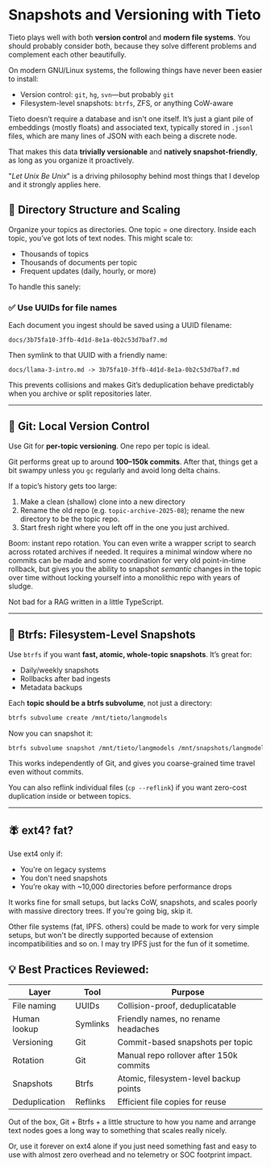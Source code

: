 # Snapshots and Versioning with Tieto

Tieto plays well with both **version control** and **modern file systems**. 
You should probably consider both, because they solve different problems and 
complement each other beautifully.

On modern GNU/Linux systems, the following things have never been easier to
install:

- Version control: `git`, `hg`, `svn`—but probably `git`
- Filesystem-level snapshots: `btrfs`, ZFS, or anything CoW-aware

Tieto doesn’t require a database and isn't one itself. It’s just a giant pile 
of embeddings (mostly floats) and associated text, typically stored in `.jsonl` 
files, which are many lines of JSON with each being a discrete node.

That makes this data **trivially versionable** and **natively
snapshot-friendly**, as long as you organize it proactively.

"_Let Unix Be Unix_" is a driving philosophy behind most things that I develop
and it strongly applies here.

## 🔁 Directory Structure and Scaling

Organize your topics as directories. One topic = one directory. Inside each
topic, you’ve got lots of text nodes. This might scale to:

- Thousands of topics
- Thousands of documents per topic
- Frequent updates (daily, hourly, or more)

To handle this sanely:

### ✅ Use UUIDs for file names

Each document you ingest should be saved using a UUID filename:

```
docs/3b75fa10-3ffb-4d1d-8e1a-0b2c53d7baf7.md
```

Then symlink to that UUID with a friendly name:

```
docs/llama-3-intro.md -> 3b75fa10-3ffb-4d1d-8e1a-0b2c53d7baf7.md
```

This prevents collisions and makes Git’s deduplication behave predictably when
you archive or split repositories later.

---

## 🧠 Git: Local Version Control

Use Git for **per-topic versioning**. One repo per topic is ideal.

Git performs great up to around **100–150k commits**. After that, things get a
bit swampy unless you `gc` regularly and avoid long delta chains.

If a topic’s history gets too large:

1. Make a clean (shallow) clone into a new directory
2. Rename the old repo (e.g. `topic-archive-2025-08`); rename the new directory
   to be the topic repo.
4. Start fresh right where you left off in the one you just archived.

Boom: instant repo rotation. You can even write a wrapper script to search
across rotated archives if needed. It requires a minimal window where no commits 
can be made and some coordination for very old point-in-time rollback, but gives 
you the ability to snapshot _semantic_ changes in the topic over time without locking
yourself into a monolithic repo with years of sludge.

Not bad for a RAG written in a little TypeScript.

---

## 📆 Btrfs: Filesystem-Level Snapshots

Use `btrfs` if you want **fast, atomic, whole-topic snapshots**. It’s great for:

- Daily/weekly snapshots
- Rollbacks after bad ingests
- Metadata backups

Each **topic should be a btrfs subvolume**, not just a directory:

```bash
btrfs subvolume create /mnt/tieto/langmodels
```

Now you can snapshot it:

```bash
btrfs subvolume snapshot /mnt/tieto/langmodels /mnt/snapshots/langmodels_$(date +%F)
```

This works independently of Git, and gives you coarse-grained time travel even
without commits.

You can also reflink individual files (`cp --reflink`) if you want zero-cost
duplication inside or between topics.

---

## 🪰 ext4? fat?

Use ext4 only if:

- You're on legacy systems
- You don't need snapshots
- You’re okay with \~10,000 directories before performance drops

It works fine for small setups, but lacks CoW, snapshots, and scales poorly with
massive directory trees. If you're going big, skip it.

Other file systems (fat, IPFS. others) could be made to work for very simple setups, 
but won't be directly supported because of extension incompatibilities and so on. I
may try IPFS just for the fun of it sometime.

## 💡 Best Practices Reviewed:

| Layer         | Tool     | Purpose                                 |
| ------------- | -------- | --------------------------------------- |
| File naming   | UUIDs    | Collision-proof, deduplicatable         |
| Human lookup  | Symlinks | Friendly names, no rename headaches     |
| Versioning    | Git      | Commit-based snapshots per topic        |
| Rotation      | Git      | Manual repo rollover after 150k commits |
| Snapshots     | Btrfs    | Atomic, filesystem-level backup points  |
| Deduplication | Reflinks | Efficient file copies for reuse         |

Out of the box, Git + Btrfs + a little structure to how you name and arrange
text nodes goes a long way to something that scales really nicely.

Or, use it forever on ext4 alone if you just need something fast and easy
to use with almost zero overhead and no telemetry or SOC footprint impact.



